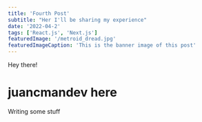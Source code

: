```yaml
---
title: 'Fourth Post'
subtitle: "Her I'll be sharing my experience"
date: '2022-04-2'
tags: ['React.js', 'Next.js']
featuredImage: '/metroid_dread.jpg'
featuredImageCaption: 'This is the banner image of this post'
---
```


Hey there!

# juancmandev here

Writing some stuff
